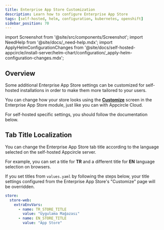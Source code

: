 ```yaml
---
title: Enterprise App Store Customization
description: Learn how to configure Enterprise App Store
tags: [self-hosted, helm, configuration, kubernetes, openshift]
sidebar_position: 70
---
```


import Screenshot from '@site/src/components/Screenshot';
import NeedHelp from '@site/docs/\_need-help.mdx';
import ApplyHelmConfigurationChanges from '@site/docs/self-hosted-appcircle/install-server/helm-chart/configuration/\_apply-helm-configuration-changes.mdx';

## Overview

Some additional Enterprise App Store settings can be customized for self-hosted installations in order to make them more tailored to your users.

You can change how your store looks using the **[Customize](/enterprise-app-store/portal-customization)** screen in the Enterprise App Store module, just like you can with Appcircle Cloud.

For self-hosted specific settings, you should follow the documentation below.

## Tab Title Localization

You can change the Enterprise App Store tab title according to the language selected on the self-hosted Appcircle server.

For example, you can set a title for **TR** and a different title for **EN** language selection on browsers.

If you set titles from `values.yaml` by following the steps below, your title settings configured from the Enterprise App Store's "Customize" page will be overridden.

```yaml
store:
  store-web:
    extraEnvVars:
      - name: TR_STORE_TITLE
        value: "Uygulama Mağazası"
      - name: EN_STORE_TITLE
        value: "App Store"
```

<ApplyHelmConfigurationChanges />

<NeedHelp />